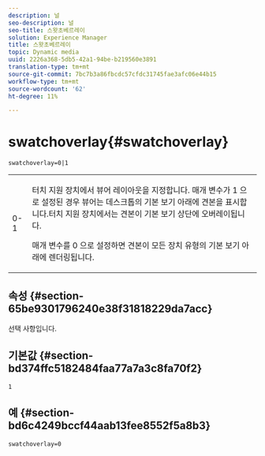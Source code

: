 ```yaml
---
description: 널
seo-description: 널
seo-title: 스왓초베르레이
solution: Experience Manager
title: 스왓초베르레이
topic: Dynamic media
uuid: 2226a368-5db5-42a1-94be-b219560e3891
translation-type: tm+mt
source-git-commit: 7bc7b3a86fbcdc57cfdc31745fae3afc06e44b15
workflow-type: tm+mt
source-wordcount: '62'
ht-degree: 11%

---
```



# swatchoverlay{#swatchoverlay}

`swatchoverlay=0|1`

<table id="table_9B98C97485DD4DEB8A6ECBCE8DF6B886"> 
 <tbody> 
  <tr> 
   <td colname="col1"> <p> <span class="codeph"> 0-1  </span> </p> </td> 
   <td colname="col2"> <p>터치 지원 장치에서 뷰어 레이아웃을 지정합니다. 매개 변수가 <span class="codeph"> 1 </span>으로 설정된 경우 뷰어는 데스크톱의 기본 보기 아래에 견본을 표시합니다.터치 지원 장치에서는 견본이 기본 보기 상단에 오버레이됩니다. </p> <p>매개 변수를 <span class="codeph"> 0 </span>으로 설정하면 견본이 모든 장치 유형의 기본 보기 아래에 렌더링됩니다. </p> </td> 
  </tr> 
 </tbody> 
</table>

## 속성 {#section-65be9301796240e38f31818229da7acc}

선택 사항입니다.

## 기본값 {#section-bd374ffc5182484faa77a7a3c8fa70f2}

`1`

## 예 {#section-bd6c4249bccf44aab13fee8552f5a8b3}

`swatchoverlay=0`
